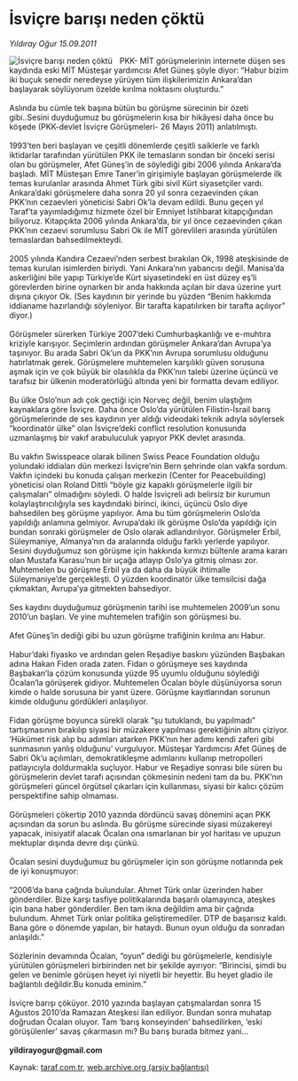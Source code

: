 # İsviçre barışı neden çöktü

*Yıldıray Oğur 15.09.2011*

<div class="yazi"><img align="left" alt="İsviçre barışı neden çöktü" border="0" src="http://www.taraf.com.tr/fotoraflar/makaleler/isvicre-barisi-neden-coktu_3825_orijinal.jpg" style="border-right-width:10px; border-color:#FFFFFF"/>PKK- MİT görüşmelerinin internete düşen ses kaydında eski MİT Müsteşar yardımcısı Afet Güneş şöyle diyor: “Habur bizim iki buçuk senedir neredeyse yürüyen tüm ilişkilerimizin Ankara’dan başlayarak söylüyorum özelde kırılma noktasını oluşturdu.” <br/><br/>Aslında bu cümle tek başına bütün bu görüşme sürecinin bir özeti gibi..Sesini duyduğumuz bu görüşmelerin kısa bir hikâyesi daha önce bu köşede (PKK-devlet İsviçre Görüşmeleri- 26 Mayıs 2011) anlatılmıştı. <br/><br/>1993’ten beri başlayan ve çeşitli dönemlerde çeşitli saiklerle ve farklı iktidarlar tarafından yürütülen PKK ile temasların sondan bir önceki serisi olan bu görüşmeler, Afet Güneş’in de söylediği gibi 2006 yılında Ankara’da başladı. MİT Müsteşarı Emre Taner’in girişimiyle başlayan görüşmelerde ilk temas kurulanlar arasında Ahmet Türk gibi sivil Kürt siyasetçiler vardı. Ankara’daki görüşmelere daha sonra 20 yıl sonra cezaevinden çıkan PKK’nın cezaevleri yöneticisi Sabri Ok’la devam edildi. Bunu geçen yıl Taraf’ta yayımladığımız hizmete özel bir Emniyet İstihbarat kitapçığından biliyoruz. Kitapçıkta 2006 yılında Ankara’da, bir yıl önce cezaevinden çıkan PKK’nın cezaevi sorumlusu Sabri Ok ile MİT görevlileri arasında yürütülen temaslardan bahsedilmekteydi. <br/><br/>2005 yılında Kandıra Cezaevi’nden serbest bırakılan Ok, 1998 ateşkisinde de temas kurulan isimlerden biriydi. Yani Ankara’nın yabancısı değil. Manisa’da askerliğini bile yapıp Türkiye’de Kürt siyasetindeki en üst düzey eş’li görevlerden birine oynarken bir anda hakkında açılan bir dava üzerine yurt dışına çıkıyor Ok. (Ses kaydının bir yerinde bu yüzden “Benim hakkımda iddianame hazırlandığı söyleniyor. Bir tarafta kapatılırken bir tarafta açılıyor” diyor.) <br/><br/>Görüşmeler sürerken Türkiye 2007’deki Cumhurbaşkanlığı ve e-muhtıra kriziyle karışıyor. Seçimlerin ardından görüşmeler Ankara’dan Avrupa’ya taşınıyor. Bu arada Sabri Ok’un da PKK’nın Avrupa sorumlusu olduğunu hatırlatmak gerek. Görüşmelere muhtemelen karşılıklı güven sorusuna aşmak için ve çok büyük bir olasılıkla da PKK’nın talebi üzerine üçüncü ve tarafsız bir ülkenin moderatörlüğü altında yeni bir formatta devam ediliyor. <br/><br/>Bu ülke Oslo’nun adı çok geçtiği için Norveç değil, benim ulaştığım kaynaklara göre İsviçre. Daha önce Oslo’da yürütülen Filistin-İsrail barış görüşmelerinde de ses kaydının yer aldığı videodaki teknik adıyla söylersek “koordinatör ülke” olan İsviçre’deki conflict resolution konusunda uzmanlaşmış bir vakıf arabuluculuk yapıyor PKK devlet arasında. <br/><br/>Bu vakfın Swisspeace olarak bilinen Swiss Peace Foundation olduğu yolundaki iddiaları dün merkezi İsviçre’nin Bern şehrinde olan vakfa sordum. Vakfın içindeki bu konuda çalışan merkezin (Center for Peacebuilding) yöneticisi olan Roland Dittli “böyle giz kapaklı görüşmelerle ilgili bir çalışmaları” olmadığını söyledi. O halde İsviçreli adı belirsiz bir kurumun kolaylaştırıcılığıyla ses kaydındaki birinci, ikinci, üçüncü Oslo diye bahsedilen beş görüşme yapılıyor. Ama bu tüm görüşmelerin Oslo’da yapıldığı anlamına gelmiyor. Avrupa’daki ilk görüşme Oslo’da yapıldığı için bundan sonraki görüşmeler de Oslo olarak adlandırılıyor. Görüşmeler Erbil, Süleymaniye, Almanya’nın da aralarında olduğu farklı yerlerde yapılıyor. Sesini duyduğumuz son görüşme için hakkında kırmızı bültenle arama kararı olan Mustafa Karasu’nun bir uçağa atlayıp Oslo’ya gitmiş olması zor. Muhtemelen bu görüşme Erbil ya da daha da büyük ihtimalle Süleymaniye’de gerçekleşti. O yüzden koordinatör ülke temsilcisi dağa çıkmaktan, Avrupa’ya gitmekten bahsediyor. <br/><br/>Ses kaydını duyduğumuz görüşmenin tarihi ise muhtemelen 2009’un sonu 2010’un başları. Ve yine muhtemelen trafiğin son görüşmesi bu. <br/><br/>Afet Güneş’in dediği gibi bu uzun görüşme trafiğinin kırılma anı Habur. <br/><br/>Habur’daki fiyasko ve ardından gelen Reşadiye baskını yüzünden Başbakan adına Hakan Fiden orada zaten. Fidan o görüşmeye ses kaydında Başbakan’la çözüm konusunda yüzde 95 uyumlu olduğunu söylediği Öcalan’la görüşerek gidiyor. Muhtemelen Öcalan böyle düşünüyorsa sorun kimde o halde sorusuna bir yanıt üzere. Görüşme kayıtlarından sorunun kimde olduğunu gördükleri anlaşılıyor. <br/><br/>Fidan görüşme boyunca sürekli olarak “şu tutuklandı, bu yapılmadı” tartışmasının bırakılıp siyasi bir müzakere yapılması gerektiğinin altını çiziyor. ‘Hükümet risk alıp bu adımları atarken PKK’nın her adımı kendi zaferi gibi sunmasının yanlış olduğunu’ vurguluyor. Müsteşar Yardımcısı Afet Güneş de Sabri Ok’u açılımları, demokratikleşme adımlarını kullanıp metropolleri patlayıcıyla doldurmakla suçluyor. Habur ve Reşadiye sonrası bile süren bu görüşmelerin devlet tarafı açısından çökmesinin nedeni tam da bu. PKK’nın görüşmeleri güncel örgütsel çıkarları için kullanması, siyasi bir kalıcı çözüm perspektifine sahip olmaması. <br/><br/>Görüşmeleri çökertip 2010 yazında dördüncü savaş dönemini açan PKK açısından da sorun bu aslında. Bu görüşme sürecinde siyasi müzakereyi yapacak, inisiyatif alacak Öcalan ona ısmarlanan bir yol haritası ve upuzun mektuplar dışında devre dışı çünkü. <br/><br/>Öcalan sesini duyduğumuz bu görüşmeler için son görüşme notlarında pek de iyi konuşmuyor: <br/><br/>“2006’da bana çağrıda bulundular. Ahmet Türk onlar üzerinden haber gönderdiler. Bize karşı tasfiye politikalarında başarılı olamayınca, ateşkes için bana haber gönderdiler. Ben tam ikna değildim ama bir çağrıda bulundum. Ahmet Türk onlar politika geliştiremediler. DTP de başarısız kaldı. Bana göre o dönemde yapılan, bir hataydı. Bunun oyun olduğu da sonradan anlaşıldı.” <br/><br/>Sözlerinin devamında Öcalan, “oyun” dediği bu görüşmelerle, kendisiyle yürütülen görüşmeleri birbirinden net bir şekilde ayırıyor: “Birincisi, şimdi bu gelen ve benimle görüşen heyet iyi niyetli bir heyettir. Bu heyet gladio ile bağlantılı değildir.Bu konuda eminim.” <br/><br/>İsviçre barışı çöküyor. 2010 yazında başlayan çatışmalardan sonra 15 Ağustos 2010’da Ramazan Ateşkesi ilan ediliyor. Bundan sonra muhatap doğrudan Öcalan oluyor. Tam ‘barış konseyinden’ bahsedilirken, ‘eski görüşülenler’ savaş çıkarmasın mı? Bu barış burada bitmez yani… <b><br/><br/>yildirayogur@gmail.com</b>
</div>

Kaynak: [taraf.com.tr](http://www.taraf.com.tr/yildiray-ogur/makale-isvicre-barisi-neden-coktu.htm), [web.archive.org (arşiv bağlantısı)](http://web.archive.org/web/20130709191818/http://www.taraf.com.tr/yildiray-ogur/makale-isvicre-barisi-neden-coktu.htm)
